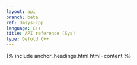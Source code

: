 ```yaml
---
layout: api
branch: beta
ref: dmsys-cpp
language: C++
title: API reference (Sys)
type: Defold C++
---
```

{% include anchor_headings.html html=content %}